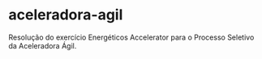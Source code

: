 # aceleradora-agil
Resolução do exercício Energéticos Accelerator para o Processo Seletivo da Aceleradora Ágil. 
